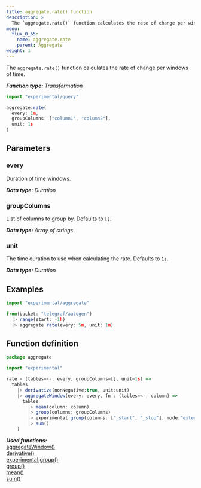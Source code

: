 ```yaml
---
title: aggregate.rate() function
description: >
  The `aggregate.rate()` function calculates the rate of change per windows of time.
menu:
  flux_0_65:
    name: aggregate.rate
    parent: Aggregate
weight: 1
---
```


The `aggregate.rate()` function calculates the rate of change per windows of time.

_**Function type:** Transformation_

```js
import "experimental/query"

aggregate.rate(
  every: 1m,
  groupColumns: ["column1", "column2"],
  unit: 1s
)
```

## Parameters

### every
Duration of time windows.

_**Data type:** Duration_

### groupColumns
List of columns to group by. Defaults to `[]`.

_**Data type:** Array of strings_

### unit
The time duration to use when calculating the rate. Defaults to `1s`.

_**Data type:** Duration_

## Examples

```js
import "experimental/aggregate"

from(bucket: "telegraf/autogen")
  |> range(start: -1h)
  |> aggregate.rate(every: 5m, unit: 1m)
```

## Function definition
```js
package aggregate

import "experimental"

rate = (tables=<-, every, groupColumns=[], unit=1s) =>
  tables
    |> derivative(nonNegative:true, unit:unit)
    |> aggregateWindow(every: every, fn : (tables=<-, column) =>
      tables
        |> mean(column: column)
        |> group(columns: groupColumns)
        |> experimental.group(columns: ["_start", "_stop"], mode:"extend")
        |> sum()
    )
```

_**Used functions:**_  
[aggregateWindow()](/flux/v0.65/stdlib/built-in/transformations/aggregates/aggregatewindow/)  
[derivative()](/flux/v0.65/stdlib/built-in/transformations/aggregates/derivative/)  
[experimental.group()](/flux/v0.65/stdlib/experimental/group/)  
[group()](/flux/v0.65/stdlib/built-in/transformations/group/)  
[mean()](/flux/v0.65/stdlib/built-in/transformations/aggregates/mean/)  
[sum()](/flux/v0.65/stdlib/built-in/transformations/aggregates/sum/)  
